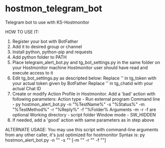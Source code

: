 # hostmon_telegram_bot
Telegram bot to use with KS-Hostmonitor

HOW TO USE IT:
1. Register your bot with BotFather
2. Add it to desired group or channel
3. Install python, python-pip and requests
4. Add python folder to PATH
5. Place telegram_alert_bot.py and tg_bot_settings.py in the same folder on your Hostmonitor machine
   Hostmonitor user should have read and execute access to it
6. Edit tg_bot_settings.py as descripted below:
   Replace '' in tg_token with your actual token given by BotFather
   Replace '' in tg_chatid with your actual Chat ID
7. Create or modify Action Profile in Hostmonitor. Add a 'bad' action with following parameters:
   Action type - Run external program
   Command line - py hostmon_alert_bot.py -n "%TestName%" -s "%Status%" -m "%TestMethod%" -r "%Reply%" -f "%Folder%
   Arguments -m -r -f are optional
   Working directory - script folder
   Window mode - SW_HIDDEN
8. If needed, add a 'good' action with same parameters as in step above

ALTERNATE USAGE:
You may use this script with command-line arguments from any other caller, it's just optimized for hostmonitor
Syntax is: py hostmon_alert_bot.py -n "<TestName>" -s "<Status>" [-m "<Method>" -r "<Reply>" -f "<Folder>"]
